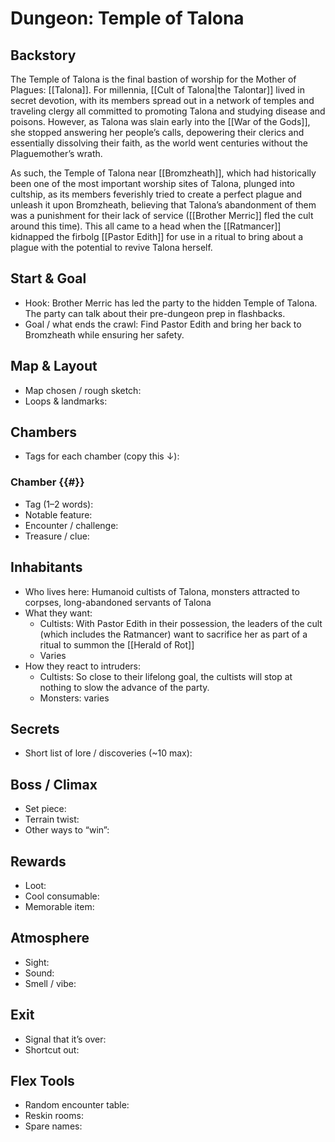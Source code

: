 # Dungeon: Temple of Talona

## Backstory
The Temple of Talona is the final bastion of worship for the Mother of Plagues: [[Talona]]. For millennia, [[Cult of Talona|the Talontar]] lived in secret devotion, with its members spread out in a network of temples and traveling clergy all committed to promoting Talona and studying disease and poisons. However, as Talona was slain early into the [[War of the Gods]], she stopped answering her people’s calls, depowering their clerics and essentially dissolving their faith, as the world went centuries without the Plaguemother’s wrath.

As such, the Temple of Talona near [[Bromzheath]], which had historically been one of the most important worship sites of Talona, plunged into cultship, as its members feverishly tried to create a perfect plague and unleash it upon Bromzheath, believing that Talona’s abandonment of them was a punishment for their lack of service ([[Brother Merric]] fled the cult around this time). This all came to a head when the [[Ratmancer]] kidnapped the firbolg [[Pastor Edith]] for use in a ritual to bring about a plague with the potential to revive Talona herself.

## Start & Goal
- Hook: Brother Merric has led the party to the hidden Temple of Talona. The party can talk about their pre-dungeon prep in flashbacks.
- Goal / what ends the crawl: Find Pastor Edith and bring her back to Bromzheath while ensuring her safety.

## Map & Layout
- Map chosen / rough sketch:
- Loops & landmarks:

## Chambers
- Tags for each chamber (copy this ↓):

### Chamber {{#}}
- Tag (1–2 words):
- Notable feature:
- Encounter / challenge:
- Treasure / clue:

## Inhabitants
- Who lives here: Humanoid cultists of Talona, monsters attracted to corpses, long-abandoned servants of Talona 
- What they want: 
	- Cultists: With Pastor Edith in their possession, the leaders of the cult (which includes the Ratmancer) want to sacrifice her as part of a ritual to summon the [[Herald of Rot]]
	- Varies
- How they react to intruders:
	- Cultists: So close to their lifelong goal, the cultists will stop at nothing to slow the advance of the party.
	- Monsters: varies

## Secrets
- Short list of lore / discoveries (~10 max):

## Boss / Climax
- Set piece:
- Terrain twist:
- Other ways to “win”:

## Rewards
- Loot:
- Cool consumable:
- Memorable item:

## Atmosphere
- Sight:
- Sound:
- Smell / vibe:

## Exit
- Signal that it’s over:
- Shortcut out:

## Flex Tools
- Random encounter table:
- Reskin rooms:
- Spare names:
